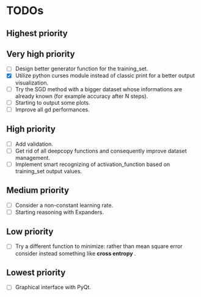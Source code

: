 # TODOs

## Highest priority

## Very high priority
- [ ] Design better generator function for the training_set.
- [x] Utilize python curses module instead of classic print for a better output visualization.
- [ ] Try the SGD method with a bigger dataset whose informations are already known (for example accuracy after N steps).
- [ ] Starting to output some plots.
- [ ] Improve all gd performances.

## High priority
- [ ] Add validation.
- [ ] Get rid of all deepcopy functions and consequently improve dataset management.
- [ ] Implement smart recognizing of activation_function based on training_set output values.

## Medium priority 
- [ ] Consider a non-constant learning rate.
- [ ] Starting reasoning with Expanders.

## Low priority
- [ ] Try a different function to minimize: rather than mean square error consider instead something like **cross entropy** .

## Lowest priority
- [ ] Graphical interface with PyQt.